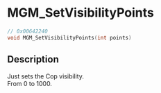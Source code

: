 # MGM_SetVisibilityPoints
```c
// 0x00642240
void MGM_SetVisibilityPoints(int points)
```
## Description
Just sets the Cop visibility.<br>
From 0 to 1000.
